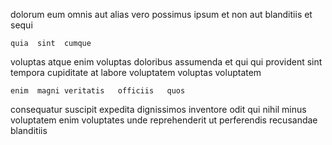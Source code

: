<!--
title: Ergonomic bandwidth-monitored database
author: Meaghan
date: 2015-01-30-0858
link: 2015-01-30-0858-ergonomic-bandwidth-monitored-database
tags: [CSS3,search,system,free]
-->

dolorum eum omnis aut alias vero   possimus
ipsum et non aut
blanditiis  et sequi
 	quia  sint  cumque 
 voluptas atque enim  voluptas doloribus
assumenda et 
 qui  qui provident sint
tempora  cupiditate at labore voluptatem voluptas  voluptatem
 	enim  magni veritatis   officiis   quos
consequatur suscipit expedita dignissimos inventore odit qui
nihil   minus voluptatem  enim
   voluptates unde  reprehenderit ut
perferendis recusandae blanditiis